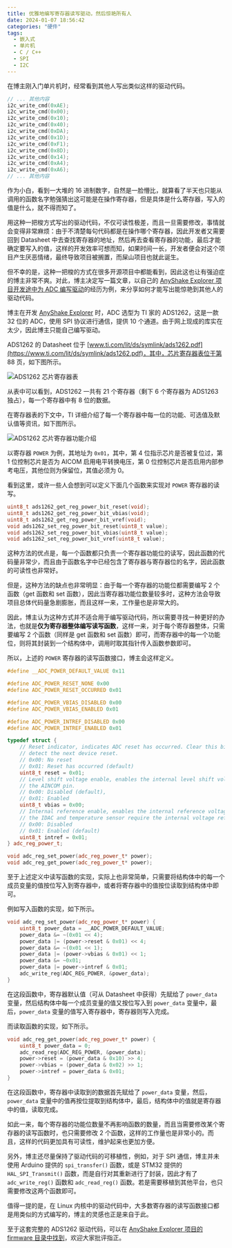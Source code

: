 ```yaml
---
title: 优雅地编写寄存器读写驱动，然后惊艳所有人
date: 2024-01-07 18:56:42
categories: "硬件"
tags:
  - 嵌入式
  - 单片机
  - C / C++
  - SPI
  - I2C
---
```


在博主刚入门单片机时，经常看到其他人写出类似这样的驱动代码。

```cpp
// ... 其他内容
i2c_write_cmd(0xAE);
i2c_write_cmd(0x00);
i2c_write_cmd(0x10);
i2c_write_cmd(0x40);
i2c_write_cmd(0xDA);
i2c_write_cmd(0x1D);
i2c_write_cmd(0xF1);
i2c_write_cmd(0x8D);
i2c_write_cmd(0x14);
i2c_write_cmd(0xA4);
i2c_write_cmd(0xA6);
// ... 其他内容
```

作为小白，看到一大堆的 16 进制数字，自然是一脸懵比，就算看了半天也只能从调用的函数名字勉强猜出这可能是在操作寄存器，但是具体是什么寄存器，写入的值是什么，就不得而知了。

用这种一把梭方式写出的驱动代码，不仅可读性极差，而且一旦需要修改，事情就会变得非常麻烦：由于不清楚每句代码都是在操作哪个寄存器，因此开发者又需要回到 Datasheet 中去查找寄存器的地址，然后再去查看寄存器的功能，最后才能确定要写入的值，这样的开发效率可想而知，如果时间一长，开发者便会对这个项目产生厌恶情绪，最终导致项目被搁置，而屎山项目也就此诞生。

但不幸的是，这种一把梭的方式在很多开源项目中都能看到，因此这也让有强迫症的博主非常不爽。对此，博主决定写一篇文章，以自己的 [AnyShake Explorer 项目开发途中为 ADC 编写驱动](https://github.com/anyshake/explorer/tree/master/firmware)的经历为例，来分享如何才能写出能惊艳到其他人的驱动代码。

<!-- more -->

博主在开发 [AnyShake Explorer](https://github.com/anyshake/explorer/tree/master/firmware) 时，ADC 选型为 TI 家的 ADS1262，这是一款 32 位的 ADC，使用 SPI 协议进行通信，提供 10 个通道。由于网上现成的库实在太少，因此博主只能自己编写驱动。

ADS1262 的 Datasheet 位于 [www.ti.com/lit/ds/symlink/ads1262.pdf](https://www.ti.com/lit/ds/symlink/ads1262.pdf)，其中，芯片寄存器表位于第 88 页，如下图所示。

![ADS1262 芯片寄存器表](https://c.ibcl.us/Register-RW_20240107/1.png)

从表中可以看到，ADS1262 一共有 21 个寄存器（剩下 6 个寄存器为 ADS1263 独占），每一个寄存器中有 8 位的数据。

在寄存器表的下文中，TI 详细介绍了每一个寄存器中每一位的功能、可选值及默认值等资讯，如下图所示。

![ADS1262 芯片寄存器功能介绍](https://c.ibcl.us/Register-RW_20240107/2.png)

以寄存器 `POWER` 为例，其地址为 `0x01`，其中，第 4 位指示芯片是否被复位过，第 1 位控制芯片是否为 AICOM 启用电平转换电压，第 0 位控制芯片是否启用内部参考电压，其他位则为保留位，其值必须为 0。

看到这里，或许一些人会想到可以定义下面几个函数来实现对 `POWER` 寄存器的读写。

```cpp
uint8_t ads1262_get_reg_power_bit_reset(void);
uint8_t ads1262_get_reg_power_bit_vbias(void);
uint8_t ads1262_get_reg_power_bit_vref(void);
void ads1262_set_reg_power_bit_reset(uint8_t value);
void ads1262_set_reg_power_bit_vbias(uint8_t value);
void ads1262_set_reg_power_bit_vref(uint8_t value);
```

这种方法的优点是，每一个函数都只负责一个寄存器功能位的读写，因此函数的代码量非常少，而且由于函数名字中已经包含了寄存器与寄存器位的名字，因此函数的可读性也非常好。

但是，这种方法的缺点也非常明显：由于每一个寄存器的功能位都需要编写 2 个函数（get 函数和 set 函数），因此当寄存器功能位数量较多时，这种方法会导致项目总体代码量急剧膨胀，而且这样一来，工作量也是非常大的。

因此，博主认为这种方式并不适合用于编写驱动代码，所以需要寻找一种更好的办法，也就是**仅为寄存器整体编写读写函数**，这样一来，对于每个寄存器整体，只需要编写 2 个函数（同样是 get 函数和 set 函数）即可，而寄存器中的每一个功能位，则将其封装到一个结构体中，调用时取其指针传入函数参数即可。

所以，上述的 `POWER` 寄存器的读写函数接口，博主会这样定义。

```cpp
#define __ADC_POWER_DEFAULT_VALUE 0x11

#define ADC_POWER_RESET_NONE 0x00
#define ADC_POWER_RESET_OCCURRED 0x01

#define ADC_POWER_VBIAS_DISABLED 0x00
#define ADC_POWER_VBIAS_ENABLED 0x01

#define ADC_POWER_INTREF_DISABLED 0x00
#define ADC_POWER_INTREF_ENABLED 0x01

typedef struct {
    // Reset indicator, indicates ADC reset has occurred. Clear this bit to
    // detect the next device reset.
    // 0x00: No reset
    // 0x01: Reset has occurred (default)
    uint8_t reset = 0x01;
    // Level shift voltage enable, enables the internal level shift voltage to
    // the AINCOM pin.
    // 0x00: Disabled (default),
    // 0x01: Enabled
    uint8_t vbias = 0x00;
    // Internal reference enable, enables the internal reference voltage. Note
    // the IDAC and temperature sensor require the internal voltage reference.
    // 0x00: Disabled
    // 0x01: Enabled (default)
    uint8_t intref = 0x01;
} adc_reg_power_t;

void adc_reg_set_power(adc_reg_power_t* power);
void adc_reg_get_power(adc_reg_power_t* power);
```

至于上述定义中读写函数的实现，实际上也非常简单，只需要将结构体中的每一个成员变量的值按位写入到寄存器中，或者将寄存器中的值按位读取到结构体中即可。

例如写入函数的实现，如下所示。

```cpp
void adc_reg_set_power(adc_reg_power_t* power) {
    uint8_t power_data = __ADC_POWER_DEFAULT_VALUE;
    power_data &= ~(0x01 << 4);
    power_data |= (power->reset & 0x01) << 4;
    power_data &= ~(0x01 << 1);
    power_data |= (power->vbias & 0x01) << 1;
    power_data &= ~0x01;
    power_data |= power->intref & 0x01;
    adc_write_reg(ADC_REG_POWER, &power_data);
}
```

在这段函数中，寄存器默认值（可从 Datasheet 中获得）先赋给了 `power_data` 变量，然后结构体中每一个成员变量的值又按位写入到 `power_data` 变量中，最后，`power_data` 变量的值写入寄存器中，寄存器则写入完成。

而读取函数的实现，如下所示。

```cpp
void adc_reg_get_power(adc_reg_power_t* power) {
    uint8_t power_data = 0;
    adc_read_reg(ADC_REG_POWER, &power_data);
    power->reset = (power_data & 0x10) >> 4;
    power->vbias = (power_data & 0x02) >> 1;
    power->intref = power_data & 0x01;
}
```

在这段函数中，寄存器中读取到的数据首先赋给了 `power_data` 变量，然后，`power_data` 变量中的值再按位提取到结构体中，最后，结构体中的值就是寄存器中的值，读取完成。

如此一来，每个寄存器的功能位数量不再影响函数的数量，而且当需要修改某个寄存器的读写函数时，也只需要修改 2 个函数，这样的工作量也是非常小的。而且，这样的代码更加具有可读性，维护起来也更加方便。

另外，博主还尽量保持了驱动代码的可移植性，例如，对于 SPI 通信，博主并未使用 Arduino 提供的 `spi_transfer()` 函数，或是 STM32 提供的 `HAL_SPI_Transmit()` 函数，而是自行对其重新进行了封装，因此才有了 `adc_write_reg()` 函数和 `adc_read_reg()` 函数。若是需要移植到其他平台，也只需要修改这两个函数即可。

值得一提的是，在 Linux 内核中的驱动代码中，大多数寄存器的读写函数接口都是用类似的方式编写的，博主的灵感也正是来自于此。

至于这套完整的 ADS1262 驱动代码，可以在 [AnyShake Explorer 项目的 firmware 目录中找到](https://github.com/anyshake/explorer/tree/master/firmware)，欢迎大家批评指正。
